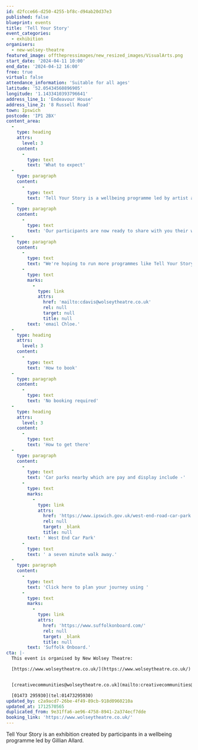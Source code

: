 ```yaml
---
id: d2fcce66-d250-4255-bf8c-d94ab20d37e3
published: false
blueprint: events
title: 'Tell Your Story'
event_categories:
  - exhibition
organisers:
  - new-wolsey-theatre
featured_image: offthepressimages/new_resized_images/VisualArts.png
start_date: '2024-04-11 10:00'
end_date: '2024-04-12 16:00'
free: true
virtual: false
attendance_information: 'Suitable for all ages'
latitude: '52.05434560896905'
longitude: '1.1433410393796641'
address_line_1: 'Endeavour House'
address_line_2: '8 Russell Road'
town: Ipswich
postcode: 'IP1 2BX'
content_area:
  -
    type: heading
    attrs:
      level: 3
    content:
      -
        type: text
        text: 'What to expect'
  -
    type: paragraph
    content:
      -
        type: text
        text: 'Tell Your Story is a wellbeing programme led by artist and award-winning photographer Gillian Allard.'
  -
    type: paragraph
    content:
      -
        type: text
        text: 'Our participants are now ready to share with you their work and the culmination of a nine-week journey, where they have learnt new skills, reflected on their personal stories, and explored their creativity. '
  -
    type: paragraph
    content:
      -
        type: text
        text: "We're hoping to run more programmes like Tell Your Story in the future. If you would like to be added to our contact list to find out more about upcoming programmes please "
      -
        type: text
        marks:
          -
            type: link
            attrs:
              href: 'mailto:cdavis@wolseytheatre.co.uk'
              rel: null
              target: null
              title: null
        text: 'email Chloe.'
  -
    type: heading
    attrs:
      level: 3
    content:
      -
        type: text
        text: 'How to book'
  -
    type: paragraph
    content:
      -
        type: text
        text: 'No booking required'
  -
    type: heading
    attrs:
      level: 3
    content:
      -
        type: text
        text: 'How to get there'
  -
    type: paragraph
    content:
      -
        type: text
        text: 'Car parks nearby which are pay and display include -'
      -
        type: text
        marks:
          -
            type: link
            attrs:
              href: 'https://www.ipswich.gov.uk/west-end-road-car-park'
              rel: null
              target: _blank
              title: null
        text: ' West End Car Park'
      -
        type: text
        text: ' a seven minute walk away.'
  -
    type: paragraph
    content:
      -
        type: text
        text: 'Click here to plan your journey using '
      -
        type: text
        marks:
          -
            type: link
            attrs:
              href: 'https://www.suffolkonboard.com/'
              rel: null
              target: _blank
              title: null
        text: 'Suffolk Onboard.'
cta: |-
  This event is organised by New Wolsey Theatre:

  [https://www.wolseytheatre.co.uk/](https://www.wolseytheatre.co.uk/) 


  [creativecommunities@wolseytheatre.co.uk](mailto:creativecommunities@wolseytheatre.co.uk)

  [01473 295930](tel:01473295930)
updated_by: c2a9acd7-26be-4f49-89cb-918d0960210a
updated_at: 1712570565
duplicated_from: 9e31ffa6-ae96-4758-8941-2a374ecf7dde
booking_link: 'https://www.wolseytheatre.co.uk/'
---
```

Tell Your Story is an exhibition created by participants in a wellbeing programme led by Gillian Allard.